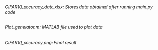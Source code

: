 ###### CIFAR10_accuracy_data.xlsx: Stores data obtained after running main.py code
###### Plot_generator.m: MATLAB file used to plot data
###### CIFAR10_accuracy.png: Final result

